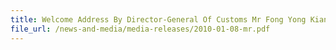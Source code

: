 ```yaml
---
title: Welcome Address By Director-General Of Customs Mr Fong Yong Kian At Singapore Customs’ Centennieal Celebrations, 8 January 2010, 11.10 AM, Orchird Country Club
file_url: /news-and-media/media-releases/2010-01-08-mr.pdf
---
```

